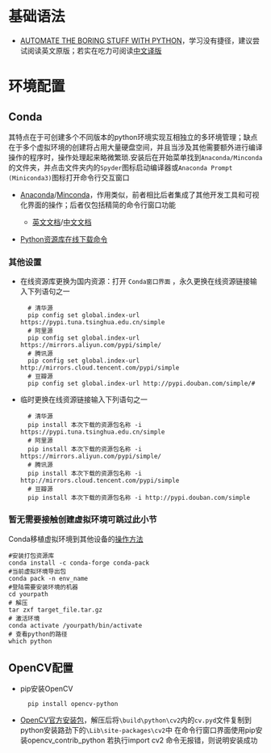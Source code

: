 # 基础语法
- [AUTOMATE THE BORING STUFF WITH PYTHON](https://automatetheboringstuff.com/2e/chapter0/)，学习没有捷径，建议尝试阅读英文原版；若实在吃力可阅读[中文译版](https://kdocs.cn/l/cvONqPjqwC5d)

# 环境配置

## Conda

其特点在于可创建多个不同版本的python环境实现互相独立的多环境管理；缺点在于多个虚拟环境的创建将占用大量硬盘空间，并且当涉及其他需要额外进行编译操作的程序时，操作处理起来略微繁琐.安装后在开始菜单找到```Anaconda/Minconda```的文件夹，并点击文件夹内的```Spyder```图标启动编译器或```Anaconda Prompt (Miniconda3)```图标打开命令行交互窗口


- [Anaconda](https://www.anaconda.com/)/[Minconda](https://docs.conda.io/en/latest/miniconda.html)，作用类似，前者相比后者集成了其他开发工具和可视化界面的操作；后者仅包括精简的命令行窗口功能

	- [英文文档](https://docs.conda.io/projects/conda/en/latest/user-guide/index.html)/[中文文档](https://anaconda.org.cn/anaconda/user-guide/getting-started/)

- [Python资源库在线下载命令](https://www.runoob.com/w3cnote/python-pip-install-usage.html)

### 其他设置

- 在线资源库更换为国内资源：打开 ```Conda窗口界面``` ，永久更换在线资源链接输入下列语句之一

        # 清华源
        pip config set global.index-url https://pypi.tuna.tsinghua.edu.cn/simple
        # 阿里源
        pip config set global.index-url https://mirrors.aliyun.com/pypi/simple/
        # 腾讯源
        pip config set global.index-url http://mirrors.cloud.tencent.com/pypi/simple
        # 豆瓣源
        pip config set global.index-url http://pypi.douban.com/simple/# 

- 临时更换在线资源链接输入下列语句之一

        # 清华源
        pip install 本次下载的资源包名称 -i https://pypi.tuna.tsinghua.edu.cn/simple
        # 阿里源
        pip install 本次下载的资源包名称 -i https://mirrors.aliyun.com/pypi/simple/
        # 腾讯源
        pip install 本次下载的资源包名称 -i http://mirrors.cloud.tencent.com/pypi/simple
        # 豆瓣源
        pip install 本次下载的资源包名称 -i http://pypi.douban.com/simple


### 暂无需要接触创建虚拟环境可跳过此小节
Conda移植虚拟环境到其他设备的[操作方法](https://blog.csdn.net/buweifeng/article/details/124733123?utm_medium=distribute.pc_relevant.none-task-blog-2~default~baidujs_baidulandingword~default-1-124733123-blog-115385868.t0_layer_searchtargeting_sa&spm=1001.2101.3001.4242.2&utm_relevant_index=3)

	#安装打包资源库
	conda install -c conda-forge conda-pack
	#当前虚拟环境导出包
	conda pack -n env_name
	#登陆需要安装环境的机器
	cd yourpath
	# 解压
	tar zxf target_file.tar.gz
	# 激活环境
	conda activate /yourpath/bin/activate 
	# 查看python的路径
	which python





## OpenCV配置

- pip安装OpenCV

        pip install opencv-python

- [OpenCV官方安装包](https://opencv.org/releases/)，解压后将```\build\python\cv2```内的```cv.pyd```文件复制到python安装路劲下的```\Lib\site-packages\cv2```中
        在命令行窗口界面使用pip安装opencv_contrib_python
        若执行import cv2 命令无报错，则说明安装成功


